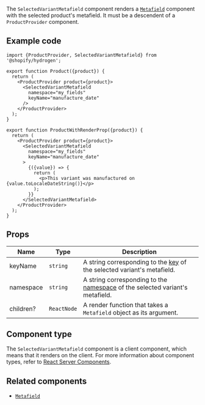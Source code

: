 <!-- This file is generated from the source code. Edit the files in /packages/hydrogen/src/components/SelectedVariantMetafield and run 'yarn generate-docs' at the root of this repo. -->

The `SelectedVariantMetafield` component renders a [`Metafield`](/api/hydrogen/components/primitive/metafield)
component with the selected product's metafield.
It must be a descendent of a `ProductProvider` component.

## Example code

```tsx
import {ProductProvider, SelectedVariantMetafield} from '@shopify/hydrogen';

export function Product({product}) {
  return (
    <ProductProvider product={product}>
      <SelectedVariantMetafield
        namespace="my_fields"
        keyName="manufacture_date"
      />
    </ProductProvider>
  );
}

export function ProductWithRenderProp({product}) {
  return (
    <ProductProvider product={product}>
      <SelectedVariantMetafield
        namespace="my_fields"
        keyName="manufacture_date"
      >
        {({value}) => {
          return (
            <p>This variant was manufactured on {value.toLocaleDateString()}</p>
          );
        }}
      </SelectedVariantMetafield>
    </ProductProvider>
  );
}
```

## Props

| Name      | Type                   | Description                                                                                                                        |
| --------- | ---------------------- | ---------------------------------------------------------------------------------------------------------------------------------- |
| keyName   | <code>string</code>    | A string corresponding to the [key](/api/storefront/reference/common-objects/metafield) of the selected variant's metafield.       |
| namespace | <code>string</code>    | A string corresponding to the [namespace](/api/storefront/reference/common-objects/metafield) of the selected variant's metafield. |
| children? | <code>ReactNode</code> | A render function that takes a `Metafield` object as its argument.                                                                 |

## Component type

The `SelectedVariantMetafield` component is a client component, which means that it renders on the client. For more information about component types, refer to [React Server Components](/custom-storefronts/hydrogen/framework/react-server-components).

## Related components

- [`Metafield`](/api/hydrogen/components/primitive/metafield)
